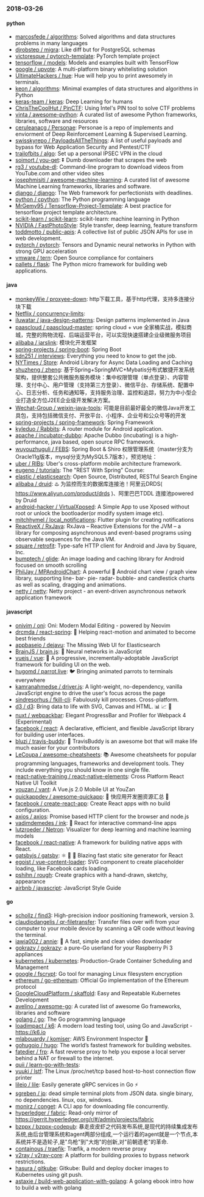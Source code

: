 ### 2018-03-26

#### python
* [marcosfede / algorithms](https://github.com/marcosfede/algorithms): Solved algorithms and data structures problems in many languages
* [djrobstep / migra](https://github.com/djrobstep/migra): Like diff but for PostgreSQL schemas
* [victoresque / pytorch-template](https://github.com/victoresque/pytorch-template): PyTorch template project
* [tensorflow / models](https://github.com/tensorflow/models): Models and examples built with TensorFlow
* [google / upvote](https://github.com/google/upvote): A multi-platform binary whitelisting solution
* [UltimateHackers / hue](https://github.com/UltimateHackers/hue): Hue will help you to print awesomely in terminals.
* [keon / algorithms](https://github.com/keon/algorithms): Minimal examples of data structures and algorithms in Python
* [keras-team / keras](https://github.com/keras-team/keras): Deep Learning for humans
* [ChrisTheCoolHut / PinCTF](https://github.com/ChrisTheCoolHut/PinCTF): Using Intel's PIN tool to solve CTF problems
* [vinta / awesome-python](https://github.com/vinta/awesome-python): A curated list of awesome Python frameworks, libraries, software and resources
* [ceruleanacg / Personae](https://github.com/ceruleanacg/Personae): Personae is a repo of implements and enviorment of Deep Reinforcement Learning & Supervised Learning.
* [swisskyrepo / PayloadsAllTheThings](https://github.com/swisskyrepo/PayloadsAllTheThings): A list of useful payloads and bypass for Web Application Security and Pentest/CTF
* [trailofbits / algo](https://github.com/trailofbits/algo): Set up a personal IPSEC VPN in the cloud
* [soimort / you-get](https://github.com/soimort/you-get): ⏬ Dumb downloader that scrapes the web
* [rg3 / youtube-dl](https://github.com/rg3/youtube-dl): Command-line program to download videos from YouTube.com and other video sites
* [josephmisiti / awesome-machine-learning](https://github.com/josephmisiti/awesome-machine-learning): A curated list of awesome Machine Learning frameworks, libraries and software.
* [django / django](https://github.com/django/django): The Web framework for perfectionists with deadlines.
* [python / cpython](https://github.com/python/cpython): The Python programming language
* [MrGemy95 / Tensorflow-Project-Template](https://github.com/MrGemy95/Tensorflow-Project-Template): A best practice for tensorflow project template architecture.
* [scikit-learn / scikit-learn](https://github.com/scikit-learn/scikit-learn): scikit-learn: machine learning in Python
* [NVIDIA / FastPhotoStyle](https://github.com/NVIDIA/FastPhotoStyle): Style transfer, deep learning, feature transform
* [toddmotto / public-apis](https://github.com/toddmotto/public-apis): A collective list of public JSON APIs for use in web development.
* [pytorch / pytorch](https://github.com/pytorch/pytorch): Tensors and Dynamic neural networks in Python with strong GPU acceleration
* [vmware / tern](https://github.com/vmware/tern): Open Source compliance for containers
* [pallets / flask](https://github.com/pallets/flask): The Python micro framework for building web applications.

#### java
* [monkeyWie / proxyee-down](https://github.com/monkeyWie/proxyee-down): http下载工具，基于http代理，支持多连接分块下载
* [Netflix / concurrency-limits](https://github.com/Netflix/concurrency-limits): 
* [iluwatar / java-design-patterns](https://github.com/iluwatar/java-design-patterns): Design patterns implemented in Java
* [paascloud / paascloud-master](https://github.com/paascloud/paascloud-master): spring cloud + vue 全家桶实战，模拟商城，完整的购物流程、后端运营平台，可以实现快速搭建企业级微服务项目
* [alibaba / jarslink](https://github.com/alibaba/jarslink): 模块化开发框架
* [spring-projects / spring-boot](https://github.com/spring-projects/spring-boot): Spring Boot
* [kdn251 / interviews](https://github.com/kdn251/interviews): Everything you need to know to get the job.
* [NYTimes / Store](https://github.com/NYTimes/Store): Android Library for Async Data Loading and Caching
* [shuzheng / zheng](https://github.com/shuzheng/zheng): 基于Spring+SpringMVC+Mybatis分布式敏捷开发系统架构，提供整套公共微服务服务模块：集中权限管理（单点登录）、内容管理、支付中心、用户管理（支持第三方登录）、微信平台、存储系统、配置中心、日志分析、任务和通知等，支持服务治理、监控和追踪，努力为中小型企业打造全方位J2EE企业级开发解决方案。
* [Wechat-Group / weixin-java-tools](https://github.com/Wechat-Group/weixin-java-tools): 可能是目前最好最全的微信Java开发工具包，支持包括微信支付、开放平台、小程序、企业号和公众号等的开发
* [spring-projects / spring-framework](https://github.com/spring-projects/spring-framework): Spring Framework
* [kyleduo / Rabbits](https://github.com/kyleduo/Rabbits): A router module for Android application.
* [apache / incubator-dubbo](https://github.com/apache/incubator-dubbo): Apache Dubbo (incubating) is a high-performance, java based, open source RPC framework.
* [wuyouzhuguli / FEBS](https://github.com/wuyouzhuguli/FEBS): Spring Boot & Shiro 权限管理系统（master分支为Oracle11g版本，mysql分支为MySQL5.7版本），预览地址：
* [uber / RIBs](https://github.com/uber/RIBs): Uber's cross-platform mobile architecture framework.
* [eugenp / tutorials](https://github.com/eugenp/tutorials): The "REST With Spring" Course:
* [elastic / elasticsearch](https://github.com/elastic/elasticsearch): Open Source, Distributed, RESTful Search Engine
* [alibaba / druid](https://github.com/alibaba/druid): ♨️ 为监控而生的数据库连接池！阿里云DRDS( https://www.aliyun.com/product/drds )、阿里巴巴TDDL 连接池powered by Druid
* [android-hacker / VirtualXposed](https://github.com/android-hacker/VirtualXposed): A Simple App to use Xposed without root or unlock the bootloader(or modify system image etc).
* [mitchhymel / local_notifications](https://github.com/mitchhymel/local_notifications): Flutter plugin for creating notifications
* [ReactiveX / RxJava](https://github.com/ReactiveX/RxJava): RxJava – Reactive Extensions for the JVM – a library for composing asynchronous and event-based programs using observable sequences for the Java VM.
* [square / retrofit](https://github.com/square/retrofit): Type-safe HTTP client for Android and Java by Square, Inc.
* [bumptech / glide](https://github.com/bumptech/glide): An image loading and caching library for Android focused on smooth scrolling
* [PhilJay / MPAndroidChart](https://github.com/PhilJay/MPAndroidChart): A powerful 🚀 Android chart view / graph view library, supporting line- bar- pie- radar- bubble- and candlestick charts as well as scaling, dragging and animations.
* [netty / netty](https://github.com/netty/netty): Netty project - an event-driven asynchronous network application framework

#### javascript
* [onivim / oni](https://github.com/onivim/oni): Oni: Modern Modal Editing - powered by Neovim
* [drcmda / react-spring](https://github.com/drcmda/react-spring): 🙌 Helping react-motion and animated to become best friends
* [appbaseio / dejavu](https://github.com/appbaseio/dejavu): The Missing Web UI for Elasticsearch
* [BrainJS / brain.js](https://github.com/BrainJS/brain.js): 🤖 Neural networks in JavaScript
* [vuejs / vue](https://github.com/vuejs/vue): 🖖 A progressive, incrementally-adoptable JavaScript framework for building UI on the web.
* [hugomd / parrot.live](https://github.com/hugomd/parrot.live): 🐦 Bringing animated parrots to terminals everywhere
* [kamranahmedse / driver.js](https://github.com/kamranahmedse/driver.js): A light-weight, no-dependency, vanilla JavaScript engine to drive the user's focus across the page
* [sindresorhus / fkill-cli](https://github.com/sindresorhus/fkill-cli): Fabulously kill processes. Cross-platform.
* [d3 / d3](https://github.com/d3/d3): Bring data to life with SVG, Canvas and HTML. 📊 📈 🎉
* [nuxt / webpackbar](https://github.com/nuxt/webpackbar): Elegant ProgressBar and Profiler for Webpack 4 (Experimental)
* [facebook / react](https://github.com/facebook/react): A declarative, efficient, and flexible JavaScript library for building user interfaces.
* [bluzi / travis-buddy](https://github.com/bluzi/travis-buddy): 🚀 TravisBuddy is an awesome bot that will make life much easier for your contributors
* [LeCoupa / awesome-cheatsheets](https://github.com/LeCoupa/awesome-cheatsheets): 📚 Awesome cheatsheets for popular programming languages, frameworks and development tools. They include everything you should know in one single file.
* [react-native-training / react-native-elements](https://github.com/react-native-training/react-native-elements): Cross Platform React Native UI Toolkit
* [youzan / vant](https://github.com/youzan/vant): A Vue.js 2.0 Mobile UI at YouZan
* [quickappdev / awesome-quickapp](https://github.com/quickappdev/awesome-quickapp): 💯 快应用开发圈资源汇总 💯
* [facebook / create-react-app](https://github.com/facebook/create-react-app): Create React apps with no build configuration.
* [axios / axios](https://github.com/axios/axios): Promise based HTTP client for the browser and node.js
* [vadimdemedes / ink](https://github.com/vadimdemedes/ink): 🌈 React for interactive command-line apps
* [lutzroeder / Netron](https://github.com/lutzroeder/Netron): Visualizer for deep learning and machine learning models
* [facebook / react-native](https://github.com/facebook/react-native): A framework for building native apps with React.
* [gatsbyjs / gatsby](https://github.com/gatsbyjs/gatsby): ⚛️ 📄 🚀 Blazing fast static site generator for React
* [egoist / vue-content-loader](https://github.com/egoist/vue-content-loader): SVG component to create placeholder loading, like Facebook cards loading.
* [pshihn / rough](https://github.com/pshihn/rough): Create graphics with a hand-drawn, sketchy, appearance
* [airbnb / javascript](https://github.com/airbnb/javascript): JavaScript Style Guide

#### go
* [schollz / find3](https://github.com/schollz/find3): High-precision indoor positioning framework, version 3.
* [claudiodangelis / qr-filetransfer](https://github.com/claudiodangelis/qr-filetransfer): Transfer files over wifi from your computer to your mobile device by scanning a QR code without leaving the terminal.
* [iawia002 / annie](https://github.com/iawia002/annie): 👾 A fast, simple and clean video downloader
* [gokrazy / gokrazy](https://github.com/gokrazy/gokrazy): a pure-Go userland for your Raspberry Pi 3 appliances
* [kubernetes / kubernetes](https://github.com/kubernetes/kubernetes): Production-Grade Container Scheduling and Management
* [google / fscrypt](https://github.com/google/fscrypt): Go tool for managing Linux filesystem encryption
* [ethereum / go-ethereum](https://github.com/ethereum/go-ethereum): Official Go implementation of the Ethereum protocol
* [GoogleCloudPlatform / skaffold](https://github.com/GoogleCloudPlatform/skaffold): Easy and Repeatable Kubernetes Development
* [avelino / awesome-go](https://github.com/avelino/awesome-go): A curated list of awesome Go frameworks, libraries and software
* [golang / go](https://github.com/golang/go): The Go programming language
* [loadimpact / k6](https://github.com/loadimpact/k6): A modern load testing tool, using Go and JavaScript - https://k6.io
* [mlabouardy / komiser](https://github.com/mlabouardy/komiser): AWS Environment Inspector 👮
* [gohugoio / hugo](https://github.com/gohugoio/hugo): The world’s fastest framework for building websites.
* [fatedier / frp](https://github.com/fatedier/frp): A fast reverse proxy to help you expose a local server behind a NAT or firewall to the internet.
* [quii / learn-go-with-tests](https://github.com/quii/learn-go-with-tests): 
* [yuuki / lstf](https://github.com/yuuki/lstf): The Linux /proc/net/tcp based host-to-host connection flow printer
* [lileio / lile](https://github.com/lileio/lile): Easily generate gRPC services in Go ⚡️
* [sgreben / jp](https://github.com/sgreben/jp): dead simple terminal plots from JSON data. single binary, no dependencies. linux, osx, windows.
* [monirz / conget](https://github.com/monirz/conget): A CLI app for downloading file concurrently.
* [hyperledger / fabric](https://github.com/hyperledger/fabric): Read-only mirror of https://gerrit.hyperledger.org/r/#/admin/projects/fabric
* [bzppx / bzppx-codepub](https://github.com/bzppx/bzppx-codepub): 暴走皮皮虾之代码发布系统,是现代的持续集成发布系统,由后台管理系统和agent两部分组成,一个运行着的agent就是一个节点,本系统并不是造轮子,是"鸟枪"到"大炮"的创新,对"前朝遗老"的革命.
* [containous / traefik](https://github.com/containous/traefik): Træfik, a modern reverse proxy
* [v2ray / v2ray-core](https://github.com/v2ray/v2ray-core): A platform for building proxies to bypass network restrictions.
* [hasura / gitkube](https://github.com/hasura/gitkube): Gitkube: Build and deploy docker images to Kubernetes using git push.
* [astaxie / build-web-application-with-golang](https://github.com/astaxie/build-web-application-with-golang): A golang ebook intro how to build a web with golang
